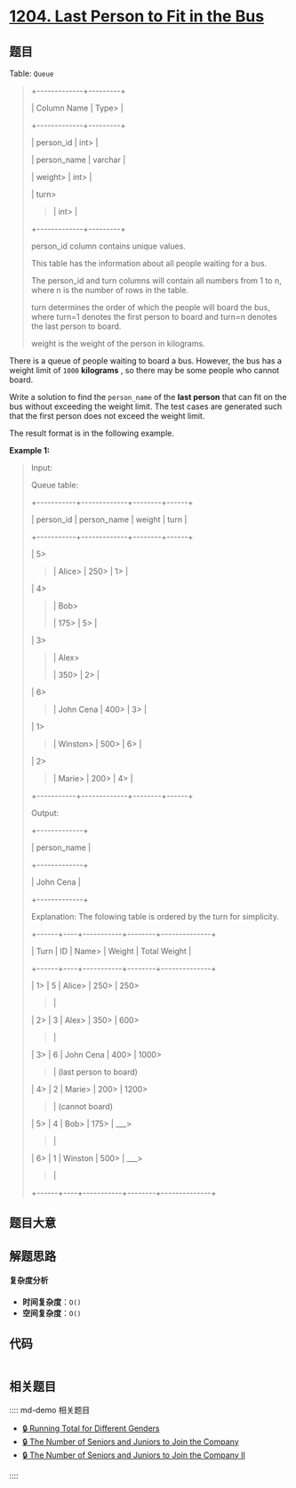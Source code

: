 # [1204. Last Person to Fit in the Bus](https://leetcode.com/problems/last-person-to-fit-in-the-bus/)

## 题目

Table: `Queue`

> +-------------+---------+
>
> | Column Name | Type>
> |
>
> +-------------+---------+
>
> | person_id | int>
> |
>
> | person_name | varchar |
>
> | weight>
> | int>
> |
>
> | turn>
>
> > | int>
> > |
>
> +-------------+---------+
>
> person_id column contains unique values.
>
> This table has the information about all people waiting for a bus.
>
> The person_id and turn columns will contain all numbers from 1 to n, where n is the number of rows in the table.
>
> turn determines the order of which the people will board the bus, where turn=1 denotes the first person to board and turn=n denotes the last person to board.
>
> weight is the weight of the person in kilograms.

There is a queue of people waiting to board a bus. However, the bus has a
weight limit of `1000` **kilograms** , so there may be some people who cannot
board.

Write a solution to find the `person_name` of the **last person** that can fit
on the bus without exceeding the weight limit. The test cases are generated
such that the first person does not exceed the weight limit.

The result format is in the following example.

**Example 1:**

> Input:
>
> Queue table:
>
> +-----------+-------------+--------+------+
>
> | person_id | person_name | weight | turn |
>
> +-----------+-------------+--------+------+
>
> | 5>
>
> > | Alice>
> > | 250>
> > | 1>
> > |
>
> | 4>
>
> > | Bob>
> >
> > | 175>
> > | 5>
> > |
>
> | 3>
>
> > | Alex>
> >
> > | 350>
> > | 2>
> > |
>
> | 6>
>
> > | John Cena | 400>
> > | 3>
> > |
>
> | 1>
>
> > | Winston>
> > | 500>
> > | 6>
> > |
>
> | 2>
>
> > | Marie>
> > | 200>
> > | 4>
> > |
>
> +-----------+-------------+--------+------+
>
> Output:
>
> +-------------+
>
> | person_name |
>
> +-------------+
>
> | John Cena |
>
> +-------------+
>
> Explanation: The folowing table is ordered by the turn for simplicity.
>
> +------+----+-----------+--------+--------------+
>
> | Turn | ID | Name>
> | Weight | Total Weight |
>
> +------+----+-----------+--------+--------------+
>
> | 1>
> | 5 | Alice>
> | 250>
> | 250>
>
> > |
>
> | 2>
> | 3 | Alex>
> | 350>
> | 600>
>
> > |
>
> | 3>
> | 6 | John Cena | 400>
> | 1000>
>
> > | (last person to board)
>
> | 4>
> | 2 | Marie>
> | 200>
> | 1200>
>
> > | (cannot board)
>
> | 5>
> | 4 | Bob>
> | 175>
> | \_\_\_>
>
> > |
>
> | 6>
> | 1 | Winston | 500>
> | \_\_\_>
>
> > |
>
> +------+----+-----------+--------+--------------+

## 题目大意

## 解题思路

#### 复杂度分析

- **时间复杂度**：`O()`
- **空间复杂度**：`O()`

## 代码

```javascript

```

## 相关题目

:::: md-demo 相关题目

- [🔒 Running Total for Different Genders](https://leetcode.com/problems/running-total-for-different-genders)
- [🔒 The Number of Seniors and Juniors to Join the Company](https://leetcode.com/problems/the-number-of-seniors-and-juniors-to-join-the-company)
- [🔒 The Number of Seniors and Juniors to Join the Company II](https://leetcode.com/problems/the-number-of-seniors-and-juniors-to-join-the-company-ii)

::::
